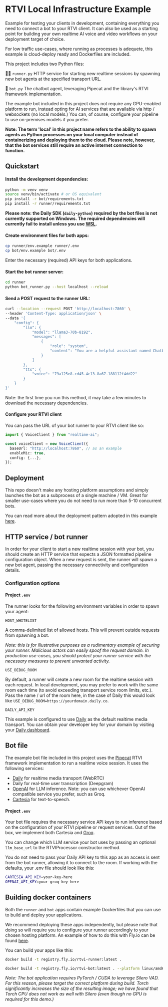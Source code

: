 # RTVI Local Infrastructure Example

Example for testing your clients in development, containing everything you need to connect a bot to your RTVI client. It can also be used as a starting point for building your own realtime AI voice and video workflows on your deployment target of choice.

For low traffic use-cases, where running as processes is adequete, this example is cloud-deploy ready and Dockerfiles are included.

This project includes two Python files:

🏃‍♀️ `runner.py` HTTP service for starting new realtime sessions by spawning new bot agents at the specified transport URL.

🤖 `bot.py` The chatbot agent, leveraging Pipecat and the library's RTVI framework implementation.


The example bot included in this project does not require any GPU-enabled platform to run, instead opting for AI services that are available via http / websockets (no local models.) You can, of course, configure your pipeline to use on-premises models if you prefer.

**Note: The term 'local' in this project name refers to the ability to spawn agents as Python processes on your local computer instead of containerizing and deploying them to the cloud. Please note, however, that the bot services still require an active internet connection to function.**


## Quickstart

#### Install the development dependencies:

```bash
python -m venv venv
source venv/bin/activate # or OS equivalent
pip install -r bot/requirements.txt
pip install -r runner/requirements.txt
```

**Please note: the Daily SDK (`daily-python`) required by the bot files is not currently supported on Windows. The required dependencies will currently fail to install unless you use [WSL](https://learn.microsoft.com/en-us/windows/wsl/install).**

#### Create environment files for both apps:

```bash
cp runner/env.example runner/.env
cp bot/env.example bot/.env
```

Enter the necessary (required) API keys for both applications.


#### Start the bot runner server:

```bash
cd runner
python bot_runner.py --host localhost --reload
```

#### Send a POST request to the runner URL:

```bash
curl --location --request POST 'http://localhost:7860' \
--header 'Content-Type: application/json' \
--data '{
    "config": {
        "llm": {
            "model": "llama3-70b-8192",
            "messages": [
                {
                    "role": "system",
                    "content": "You are a helpful assistant named Chatbot. Briefly say hello!"
                }
            ]
        },
        "tts": {
            "voice": "79a125e8-cd45-4c13-8a67-188112f4dd22"
        }
    }
}'
```

Note: the first time you run this method, it may take a few minutes to download the necessary dependencies.


#### Configure your RTVI client

You can pass the URL of your bot runner to your RTVI client like so:

```typescript
import { VoiceClient } from "realtime-ai";

const voiceClient = new VoiceClient({
  baseUrl: "http://localhost:7860", // as an example
  enableMic: true,
  config: {...},
});
```

## Deployment

This repo doesn't make any hosting platform assumptions and simply launches the bot as a subprocess of a single machine / VM. Great for smaller use-cases where you do not need to run more than 5-10 concurrent bots.

You can read more about the deployment pattern adopted in this example [here](https://docs.pipecat.ai/deployment/pattern).


## HTTP service / bot runner

In order for your client to start a new realtime session with your bot, you should create an HTTP service that expects a JSON formatted pipeline configuration object. When a new request is sent, the runner will spawn a new bot agent, passing the necessary connectivity and configuration details.


### Configuration options

#### Project `.env`

The runner looks for the following environment variables in order to spawn your agent:

`HOST_WHITELIST`

A comma-delimited list of allowed hosts. This will prevent outside requests from spawning a bot.

_Note: this is for illustrative purposes as a rudimentary example of securing your runner. Malicious actors can easily spoof the request domain. In production use-cases, you should protect your runner service with the necessary measures to prevent unwanted activity._

`USE_DEBUG_ROOM`

By default, a runner will create a new room for the realtime session with each request. In local development, you may prefer to work with the same room each time (to avoid exceeding transport service room limits, etc.). Pass the name / url of the room here, in the case of Daily this would look like `USE_DEBUG_ROOM=https://yourdomain.daily.co`.

`DAILY_API_KEY`

This example is configured to use [Daily](https://www.daily.co) as the default realtime media transport. You can obtain your developer key for your domain by visiting your [Daily dashboard](https://dashboard.daily.co).


## Bot file

The example bot file included in this project uses the [Pipecat](https://www.pipecat.ai) RTVI framework implementation to run a realtime voice session. It uses the following services:

- [Daily](www.daily.co) for realtime media transport (WebRTC)
- Daily for real-time user transcription (Deepgram)
- [OpenAI](https://openai.com/) for LLM inference. Note: you can use whichever OpenAI compatible service you prefer, such as Groq.
- [Cartesia](https://cartesia.ai/) for text-to-speech.


#### Project `.env`

Your bot file requires the necessary service API keys to run inference based on the configuration of your RTVI pipeline or request services. Out of the box, we implement both Cartesia and [Groq](https://groq.com/).

You can change which LLM service your bot uses by passing an optional `llm_base_url` to the RTVIProcessor constructor method.

You do not need to pass your Daily API key to this app as an access is sent from the bot runner, allowing it to connect to the room. If working with the defaults, your .env file should look like this:

```bash
CARTESIA_API_KEY=your-key-here
OPENAI_API_KEY=your-groq-key-here
```

## Building docker containers

Both the `runner` and `bot` apps contain example Dockerfiles that you can use to build and deploy your applications. 

We recommend deploying these apps independently, but please note that doing so will require you to configure your runner accordingly to your chosen hosting platform. An example of how to do this with Fly.io can be found [here](https://docs.pipecat.ai/deployment/fly).


You can build your apps like this:

```bash
docker build -t registry.fly.io/rtvi-runner:latest .

docker build -t registry.fly.io/rtvi-bot:latest . --platform linux/amd64
```

_Note: The bot application requires PyTorch / CUDA to leverage Silero VAD. For this reason, please target the correct platform during build. Torch significantly increases the size of the resulting image; we have found that Torch CPU does not work as well with Silero (even though no GPU is required for this demo.)_